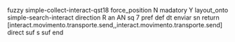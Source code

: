 fuzzy simple-collect-interact-qst18
   force_position N
   madatory Y
   layout_onto simple-search-interact
   direction R
   an AN
   sq 7
   pref 
   def 
    dt enviar
    sn 
    return [interact.movimento.transporte.send,,interact.movimento.transporte.send]
    direct 
   suf s
   suf 
end
